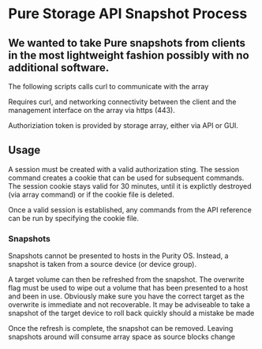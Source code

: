 # Pure Storage API Snapshot Process
## We wanted to take Pure snapshots from clients in the most lightweight fashion possibly with no additional software.

The following scripts calls curl to communicate with the array

Requires curl, and networking connectivity between the client and the management interface on the array via https (443).

Authoriziation token is provided by storage array, either via API or GUI.

## Usage

A session must be created with a valid authorization sting.  The session command creates a cookie that can be used for subsequent commands.  The session cookie stays valid for 30 minutes, until it is explictly destroyed (via array command) or if the cookie file is deleted.

Once a valid session is established, any commands from the API reference can be run by specifying the cookie file.

### Snapshots

Snapshots cannot be presented to hosts in the Purity OS.  Instead, a snapshot is taken from a source device (or device group).

A target volume can then be refreshed from the snapshot.  The overwrite flag must be used to wipe out a volume that has been presented to a host and been in use.  Obviously make sure you have the correct target as the overwrite is immediate and not recoverable.  It may be adviseable to take a snapshot of the target device to roll back quickly should a mistake be made

Once the refresh is complete, the snapshot can be removed.  Leaving snapshots around will consume array space as source blocks change
